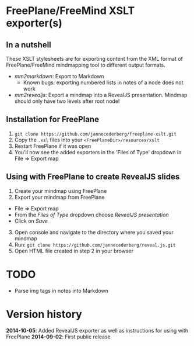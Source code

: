 # FreePlane/FreeMind XSLT exporter(s)

## In a nutshell

These XSLT stylesheets are for exporting content from the XML format of FreePlane/FreeMind mindmapping tool to different output formats.

* *mm2markdown*: Export to Markdown
  * Known bugs: exporting numbered lists in notes of a node does not work
* *mm2revealjs*: Export a mindmap into a RevealJS presentation. Mindmap should only have two levels after root node!

## Installation for FreePlane

1. `git clone https://github.com/jannecederberg/freeplane-xslt.git`
2. Copy the `.xsl` files into your `<FreePlaneDir>/resources/xslt`
3. Restart FreePlane if it was open
4. You'll now see the added exporters in the 'Files of Type' dropdown in File => Export map

## Using with FreePlane to create RevealJS slides

1. Create your mindmap using FreePlane
2. Export your mindmap from FreePlane
  - File => Export map
  - From the *Files of Type* dropdown choose *RevealJS presentation*
  - Click on *Save*
3. Open console and navigate to the directory where you saved your mindmap
4. Run: `git clone https://github.com/jannecederberg/reveal.js.git`
5. Open HTML file created in step 2 in your browser

# TODO

* Parse img tags in notes into Markdown

# Version history

**2014-10-05**: Added RevealJS exporter as well as instructions for using with FreePlane
**2014-09-02**: First public release